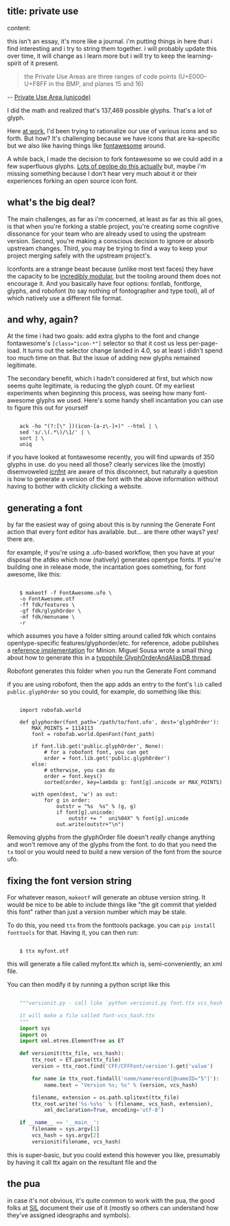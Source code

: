 title: private use
-
content:

this isn't an essay, it's more like a journal. i'm putting things in here that i find interesting and i try to string them together. i will probably update this over time, it will change as i learn more but i will try to keep the learning-spirit of it present.

> the Private Use Areas are three ranges of code points (U+E000–U+F8FF in the BMP, and planes 15 and 16)

-- [Private Use Area (unicode)](puawiki)

I did the math and realized that's 137,469 possible glyphs. That's a lot of glyph.

Here [at work](http://www.khanacademy.org/), I'd been trying to rationalize our use of various icons and so forth. But how? It's challenging because we have icons that are ka-specific but we also like having things like [fontawesome](http://fontawesome.io) around.

A while back, I made the decision to fork fontawesome so we could add in a few superfluous glyphs. [Lots of peolpe do this actually](https://github.com/FortAwesome/Font-Awesome/network) but, maybe i'm missing something because I don't hear very much about it or their experiences forking an open source icon font.

## what's the big deal?

The main challenges, as far as i'm concerned, at least as far as this all goes, is that when you're forking a stable project, you're creating some cognitive dissonance for your team who are already used to using the upstream version. Second, you're making a conscious decision to ignore or absorb upstream changes. Third, you may be trying to find a way to keep your project merging safely with the upstream project's.

Iconfonts are a strange beast because (unlike most text faces) they have the capacity to be [incredibly modular](http://icnfnt.com/), but the tooling around them does not encourage it. And you basically have four options: fontlab, fontforge, glyphs, and robofont (to say nothing of fontographer and type tool), all of which natively use a different file format.

## and why, again?

At the time i had two goals: add extra glyphs to the font and change fontawesome's `[class="icon-*"]` selector so that it cost us less per-page-load. It turns out the selector change landed in 4.0, so at least i didn't spend too much time on that. But the issue of adding new glyphs remained legitimate.

The secondary benefit, which i hadn't considered at first, but which now seems quite legitimate, is reducing the glyph count. Of my earliest experiments when beginning this process, was seeing how many font-awesome glyphs we used. Here's some handy shell incantation you can use to figure this out for yourself


```

    ack -ho "(?:[\" ])(icon-[a-z\-]+)" --html | \
    sed 's/.\(.*\)/\1/' | \
    sort | \
    uniq

```

if you have looked at fontawesome recently, you will find upwards of 350 glyphs in use. do you need all those? clearly services like the (mostly) disemvoweled [icnfnt](http://icnfnt.com/) are aware of this disconnect, but naturally a question is how to generate a version of the font with the above information without having to bother with clickity clicking a website.

## generating a font

by far the easiest way of going about this is by running the Generate Font action that every font editor has available. but... are there other ways? yes! there are.

for example, if you're using a .ufo-based workflow, then you have at your disposal the afdko which now (natively) generates opentype fonts. If you're building one in release mode, the incantation goes something, for font awesome, like this:

```

    $ makeotf -f FontAwesome.ufo \
    -o FontAwesome.otf
    -ff fdk/features \
    -gf fdk/glyphOrder \
    -mf fdk/menuname \
    -r

```

which assumes you have a folder sitting around called fdk which contains opentype-specific features/glyphorder/etc. for reference, adobe publishes a [reference implementation](http://download.macromedia.com/pub/developer/opentype/Example-Font-Sources.zip) for Minion. Miguel Sousa wrote a small thing about how to generate this in a [typophile GlyphOrderAndAliasDB thread](http://typophile.com/node/42076).

Robofont generates this folder when you run the Generate Font command

if you are using robofont, then the app adds an entry to the font's `lib` called `public.glyphOrder` so you could, for example, do something like this:

```

    import robofab.world

    def glyphorder(font_path='/path/to/font.ufo', dest='glyphOrder'):
        MAX_POINTS = 1114113
        font = robofab.world.OpenFont(font_path)

        if font.lib.get('public.glyphOrder', None):
            # for a robofont font, you can get
            order = font.lib.get('public.glyphOrder')
        else:
            # otherwise, you can do
            order = font.keys()
            sorted(order, key=lambda g: font[g].unicode or MAX_POINTS)

        with open(dest, 'w') as out:
            for g in order:
                outstr = "%s  %s" % (g, g)
                if font[g].unicode:
                    outstr += "  uni%04X" % font[g].unicode
                out.write(outstr+"\n")

```

Removing glyphs from the glyphOrder file doesn't *really* change anything and won't remove any of the glyphs from the font. to do that you need the `tx` tool or you would need to build a new version of the font from the source ufo.

## fixing the font version string

For whatever reason, `makeotf` will generate an obtuse version string. It would be nice to be able to include things like "the git commit that yielded this font" rather than just a version number which may be stale.

To do this, you need `ttx` from the fonttools package. you can `pip install fonttools` for that. Having it, you can then run:

```

    $ ttx myfont.otf

```

this will generate a file called myfont.ttx which is, semi-conveniently, an xml file.

You can then modify it by running a python script like this

```python

    """versionit.py - call like `python versionit.py font.ttx vcs_hash'

    it will make a file called font-vcs_hash.ttx
    """
    import sys
    import os
    import xml.etree.ElementTree as ET

    def versionit(ttx_file, vcs_hash):
        ttx_root = ET.parse(ttx_file)
        version = ttx_root.find('CFF/CFFFont/version').get('value')

        for name in ttx_root.findall('name/namerecord[@nameID="5"]'):
            name.text = "Version %s; %s" % (version, vcs_hash)

        filename, extension = os.path.splitext(ttx_file)
        ttx_root.write('%s-%s%s' % (filename, vcs_hash, extension),
            xml_declaration=True, encoding='utf-8')

    if __name__ == '__main__':
        filename = sys.argv[1]
        vcs_hash = sys.argv[2]
        versionit(filename, vcs_hash)

```

this is super-basic, but you could extend this however you like, presumably by having it call ttx again on the resultant file and the

## the pua

in case it's not obvious, it's quite common to work with the pua, the good folks at [SIL](http://scripts.sil.org/cms/scripts/page.php?cat_id=UnicodePUA) document their use of it (mostly so others can understand how they've assigned ideographs and symbols).


[puawiki]: http://en.wikipedia.org/wiki/Private_Use_(Unicode)
